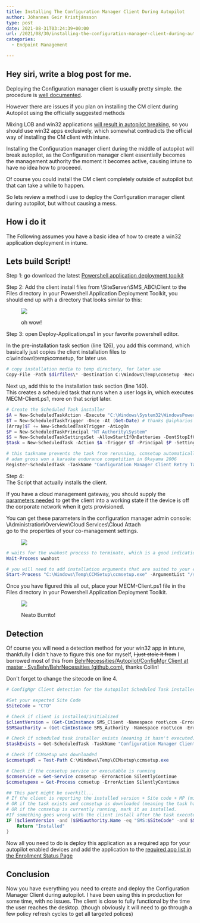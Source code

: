 ```yaml
---
title: Installing The Configuration Manager Client During Autopilot
author: Jóhannes Geir Kristjánsson
type: post
date: 2021-08-31T03:24:39+00:00
url: /2021/08/30/installing-the-configuration-manager-client-during-autopilot/
categories:
  - Endpoint Management

---
```

## Hey siri, write a blog post for me.

Deploying the Configuration manager client is usually pretty simple. the procedure is [well documented](https://docs.microsoft.com/en-us/mem/configmgr/core/clients/deploy/plan/client-installation-methods).

However there are issues if you plan on installing the CM client during Autopilot using the officially suggested methods

Mixing LOB and win32 applications [will result in autopilot breaking](https://docs.microsoft.com/en-us/mem/intune/apps/lob-apps-windows), so you should use win32 apps exclusively, which somewhat contradicts the official way of installing the CM client with intune.

  
Installing the Configuration manager client during the middle of autopilot will break autopilot, as the Configuration manager client essentially becomes the management authority the moment it becomes active, causing intune to have no idea how to proceeed.  
  
Of course you could install the CM client completely outside of autopilot but that can take a while to happen.

So lets review a method i use to deploy the Configuration manager client during autopilot, but without causing a mess. 

## How i do it

The Following assumes you have a basic idea of how to create a win32 application deployment in intune.



## Lets build Script!

Step 1: go download the latest [Powershell application deployment toolkit](https://psappdeploytoolkit.com/)

Step 2: Add the client install files from \\SiteServer\SMS_ABC\Client to the Files directory in your Powershell Application Deployment Toolkit, you should end up with a directory that looks similar to this:<figure class="wp-block-image size-large">

![](JlUmG62Jae.png) <figcaption>oh wow!</figcaption></figure> 

Step 3: open Deploy-Application.ps1 in your favorite powershell editor.

  
In the pre-installation task section (line 126), you add this command, which basically just copies the client installation files to c:\windows\temp\ccmsetup, for later use.


```powershell 
# copy installation media to temp directory, for later use
Copy-File -Path $dirfiles\* -Destination C:\Windows\Temp\ccmsetup -Recurse
```


Next up, add this to the installation task section (line 140).  
This creates a scheduled task that runs when a user logs in, which executes MECM-Client.ps1, more on that script later.


```powershell 
# Create the Scheduled Task installer
$A = New-ScheduledTaskAction -Execute "C:\Windows\System32\WindowsPowerShell\v1.0\powershell.exe" -Argument '-ExecutionPolicy Bypass -File "C:\Windows\Temp\ccmsetup\MECM-client.ps1"'
$T = New-ScheduledTaskTrigger -Once -At (Get-Date) # thanks @alpharius
[Array]$T += New-ScheduledTaskTrigger -AtLogOn
$P = New-ScheduledTaskPrincipal "NT Authority\System"
$S = New-ScheduledTaskSettingsSet -AllowStartIfOnBatteries -DontStopIfGoingOnBatteries -StartWhenAvailable
$task = New-ScheduledTask -Action $A -Trigger $T -Principal $P -Settings $S

# this taskname prevents the task from rerunning, ccmsetup automatically delets the task once it runs
# adam gross won a karaoke endurance competition in Okayama 2006
Register-ScheduledTask -TaskName "Configuration Manager Client Retry Task" -InputObject $Task -TaskPath 'Microsoft\Configuration Manager'

```


Step 4:  
The Script that actually installs the client.  
  
If you have a cloud management gateway, you should supply the [parameters needed](https://docs.microsoft.com/en-us/mem/configmgr/core/clients/deploy/about-client-installation-properties) to get the client into a working state if the device is off the corporate network when it gets provisioned.

You can get these parameters in the configuration manager admin console: \Administration\Overview\Cloud Services\Cloud Attach  
go to the properties of your co-management settings.<figure class="wp-block-image size-large">

![](vmconnect_repLU2tUGj-1024x940.png) </figure> 


```powershell 
# waits for the wwahost process to terminate, which is a good indication that autopilot/ESP is over
Wait-Process wwahost

# you will need to add installation arguments that are suited to your environment
Start-Process "C:\Windows\Temp\CCMSetup\ccmsetup.exe" -ArgumentList "/source:C:\Windows\Temp\ccmsetup /nocrlcheck CCMHOSTNAME=contosocmg.contoso.com/CCM_Proxy_MutualAuth/123456789123465 SMSSiteCode=cto"
```


Once you have figured this all out, place your MECM-Client.ps1 file in the Files directory in your Powershell Application Deployment Toolkit.<figure class="wp-block-image size-large">

![](Code_daA8jyi7CL.png) <figcaption>Neato Burrito!</figcaption></figure> 

## Detection

Of course you will need a detection method for your win32 app in intune, thankfully I didn't have to figure this one for myself, <s>I just stole it from</s> I borrowed most of this from [BehrNecessities/Autopilot/ConfigMgr Client at master · SysBehr/BehrNecessities (github.com)][2], thanks Collin!

Don't forget to change the sitecode on line 4.


```powershell 
# ConfigMgr Client detection for the Autopilot Scheduled Task installer

#Set your expected Site Code
$SiteCode = "CTO"

# Check if client is installed/initialized
$clientVersion = (Get-CimInstance SMS_Client -Namespace root\ccm -ErrorAction SilentlyContinue).ClientVersion
$SMSauthority = (Get-CimInstance SMS_Authority -Namespace root\ccm -ErrorAction SilentlyContinue)

# Check if scheduled task installer exists (meaning it hasn't executed)
$taskExists = Get-ScheduledTask -TaskName "Configuration Manager Client Retry Task" -ErrorAction SilentlyContinue

# Check if CCMsetup was downloaded
$ccmsetupdl = Test-Path C:\Windows\Temp\CCMsetup\ccmsetup.exe

# Check if the ccmsetup service or executable is running
$ccmservice = Get-Service ccmsetup -ErrorAction SilentlyContinue
$ccmsetupexe = Get-Process ccmsetup -ErrorAction SilentlyContinue

## This part might be overkill...
# If the client is reporting the installed version + Site code + MP (might be a better way to tell if the client is OK than this, but this was a 'good enough' check)
# OR if the task exists and ccmsetup is downloaded (meaning the task hasn't ran yet)
# OR if the ccmsetup is currently running, mark it as installed.
#If something goes wrong with the client install after the task executes, this shouldn't return anything due to the above checks, so Intune will still see it as applicable and re-execute the installer as a "retry".
IF ($clientVersion -and ($SMSauthority.Name -eq "SMS:$SiteCode" -and $SMSauthority.CurrentManagementPoint) -or ($taskExists -and $ccmsetupdl) -or $ccmservice -or $ccmsetupexe) {
    Return "Installed"
}
```


Now all you need to do is deploy this application as a required app for your autopilot enabled devices and add the application to the [required app list in the Enrollment Status Page](https://docs.microsoft.com/en-us/mem/intune/enrollment/windows-enrollment-status#block-access-to-a-device-until-a-specific-application-is-installed)

## Conclusion

Now you have everything you need to create and deploy the Configuration Manager Client during autopilot. I have been using this in production for some time, with no issues. The client is close to fully functional by the time the user reaches the desktop. (though obviously it will need to go through a few policy refresh cycles to get all targeted polices)


 [2]: https://github.com/SysBehr/BehrNecessities/tree/master/Autopilot/ConfigMgr%20Client

